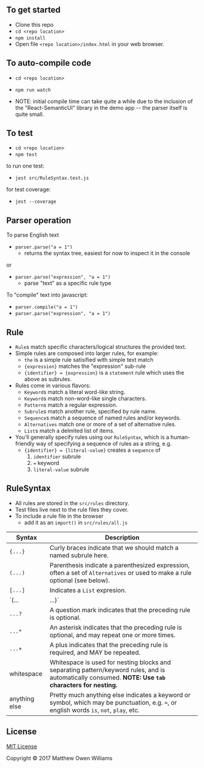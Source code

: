 To get started
----------------
- Clone this repo
- `cd <repo location>`
- `npm install`
- Open file `<repo location>/index.html` in your web browser.


To auto-compile code
----------------
- `cd <repo location>`
- `npm run watch`

- NOTE: initial compile time can take quite a while due to the inclusion of the "React-SemanticUI" library in the demo app -- the parser itself is quite small.


To test
----------------
- `cd <repo location>`
- `npm test`

to run one test:

- `jest src/RuleSyntax.test.js`

for test coverage:

- `jest --coverage`



Parser operation
----------------

To parse English text

- `parser.parse("a = 1")`
	- returns the syntax tree, easiest for now to inspect it in the console

or

- `parser.parse("expression", "a = 1")`
	- parse "text" as a specific rule type


To "compile" text into javascript:

- `parser.compile("a = 1")`
- `parser.parse("expression", "a = 1")`


Rule
----
- `Rule`s match specific characters/logical structures the provided text.
- Simple rules are composed into larger rules, for example:
	- `the` is a simple rule satisified with simple text match
	- `{expression}` matches the "expression" sub-rule
	- `{identifier} = {expression}` is a `statement` rule which uses the above as subrules.
- Rules come in various flavors:
	- `Keyword`s match a literal word-like string.
	- `Keyword`s match non-word-like single characters.
	- `Pattern`s match a regular expression.
	- `Subrule`s match another rule, specified by rule name.
	- `Sequence`s match a sequence of named rules and/or keywords.
	- `Alternatives` match one or more of a set of alternative rules.
	- `List`s match a delmited list of items.
- You'll generally specify rules using our `RuleSyntax`, which is a human-friendly way
	of specifying a sequence of rules as a string, e.g.
	- `{identifier} = {literal-value}` creates a `sequence` of
		1. `identifier` subrule
		2. `=` keyword
		3. `literal-value` subrule

RuleSyntax
----------
- All rules are stored in the `src/rules` directory.
- Test files live next to the rule files they cover.
- To include a rule file in the browser
	- add it as an `import()` in `src/rules/all.js`

| Syntax		| Description |
|---------------|-------------|
| `{...}`		| Curly braces indicate that we should match a named subrule here. |
| `(...)`		| Parenthesis indicate a parenthesized expression, often a set of `Alternatives` or used to make a rule optional (see below). |
| `[...]`		| Indicates a `List` expresion. |
| `(...|...)`	| A vertical pipe, generally found inside parenthesis, indicates a set of `Alternatives`, any one of which will work.
| `...?`		| A question mark indicates that the preceding rule is optional. |
| `...*`		| An asterisk indicates that the preceding rule is optional, and may repeat one or more times. |
| `...+`		| A plus indicates that the preceding rule is required, and MAY be repeated. |
| whitespace	| Whitespace is used for nesting blocks and separating pattern/keyword rules, and is automatically consumed. **NOTE: Use `tab` characters for nesting.** |
| anything else	| Pretty much anything else indicates a keyword or symbol, which may be punctuation, e.g. `=`, or english words `is`, `not`, `play`, etc. |


License
-------
[MIT License](https://opensource.org/licenses/MIT)

Copyright &copy; 2017 Matthew Owen Williams
